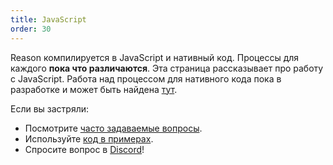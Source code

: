 ```yaml
---
title: JavaScript
order: 30
---
```


Reason компилируется в JavaScript и нативный код. Процессы для каждого
**пока что различаются**. Эта страница рассказывает про работу с
JavaScript. Работа над процессом для нативного кода пока в разработке
и может быть найдена [тут](../../guide/native).

Если вы застряли:
- Посмотрите [часто задаваемые вопросы](/community/faq).
- Используйте [код в примерах](/community/examples).
- Спросите вопрос в [Discord](https://discord.gg/reasonml)!
